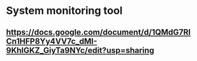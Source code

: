 # System monitoring tool
## https://docs.google.com/document/d/1QMdG7RICn1HFP8Yy4VV7c_dMI-9KhlGKZ_GiyTa9NYc/edit?usp=sharing
